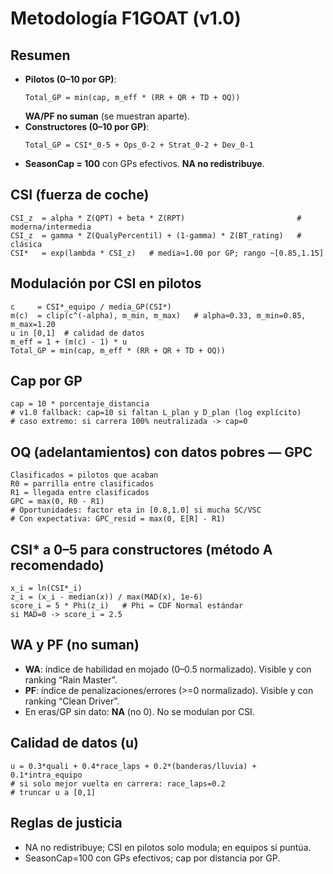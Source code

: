 # Metodología F1GOAT (v1.0)

## Resumen
- **Pilotos (0–10 por GP)**:  
  ```
  Total_GP = min(cap, m_eff * (RR + QR + TD + OQ))
  ```
  **WA/PF no suman** (se muestran aparte).
- **Constructores (0–10 por GP)**:  
  ```
  Total_GP = CSI*_0-5 + Ops_0-2 + Strat_0-2 + Dev_0-1
  ```
- **SeasonCap = 100** con GPs efectivos. **NA no redistribuye**.

## CSI (fuerza de coche)
```
CSI_z  = alpha * Z(QPT) + beta * Z(RPT)                         # moderna/intermedia
CSI_z  = gamma * Z(QualyPercentil) + (1-gamma) * Z(BT_rating)   # clásica
CSI*   = exp(lambda * CSI_z)   # media≈1.00 por GP; rango ~[0.85,1.15]
```

## Modulación por CSI en pilotos
```
c     = CSI*_equipo / media_GP(CSI*)
m(c)  = clip(c^(-alpha), m_min, m_max)   # alpha≈0.33, m_min=0.85, m_max=1.20
u in [0,1]  # calidad de datos
m_eff = 1 + (m(c) - 1) * u
Total_GP = min(cap, m_eff * (RR + QR + TD + OQ))
```

## Cap por GP
```
cap = 10 * porcentaje_distancia
# v1.0 fallback: cap=10 si faltan L_plan y D_plan (log explícito)
# caso extremo: si carrera 100% neutralizada -> cap=0
```

## OQ (adelantamientos) con datos pobres — GPC
```
Clasificados = pilotos que acaban
R0 = parrilla entre clasificados
R1 = llegada entre clasificados
GPC = max(0, R0 - R1)
# Oportunidades: factor eta in [0.8,1.0] si mucha SC/VSC
# Con expectativa: GPC_resid = max(0, E[R] - R1)
```

## CSI* a 0–5 para constructores (método A recomendado)
```
x_i = ln(CSI*_i)
z_i = (x_i - median(x)) / max(MAD(x), 1e-6)
score_i = 5 * Phi(z_i)   # Phi = CDF Normal estándar
si MAD=0 -> score_i = 2.5
```

## WA y PF (no suman)
- **WA**: índice de habilidad en mojado (0–0.5 normalizado). Visible y con ranking “Rain Master”.
- **PF**: índice de penalizaciones/errores (>=0 normalizado). Visible y con ranking “Clean Driver”.
- En eras/GP sin dato: **NA** (no 0). No se modulan por CSI.

## Calidad de datos (u)
```
u = 0.3*quali + 0.4*race_laps + 0.2*(banderas/lluvia) + 0.1*intra_equipo
# si solo mejor vuelta en carrera: race_laps=0.2
# truncar u a [0,1]
```

## Reglas de justicia
- NA no redistribuye; CSI en pilotos solo modula; en equipos sí puntúa.
- SeasonCap=100 con GPs efectivos; cap por distancia por GP.
